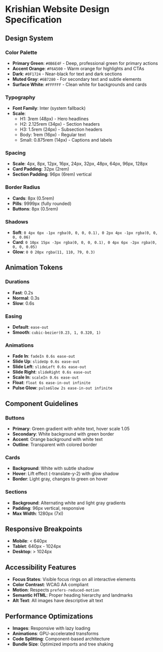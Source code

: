 # Krishian Website Design Specification

## Design System

### Color Palette
- **Primary Green**: `#0B6E4F` - Deep, professional green for primary actions
- **Accent Orange**: `#F6A500` - Warm orange for highlights and CTAs
- **Dark**: `#0F1724` - Near-black for text and dark sections
- **Muted Gray**: `#6B7280` - For secondary text and subtle elements
- **Surface White**: `#FFFFFF` - Clean white for backgrounds and cards

### Typography
- **Font Family**: Inter (system fallback)
- **Scale**:
  - H1: 3rem (48px) - Hero headlines
  - H2: 2.125rem (34px) - Section headers
  - H3: 1.5rem (24px) - Subsection headers
  - Body: 1rem (16px) - Regular text
  - Small: 0.875rem (14px) - Captions and labels

### Spacing
- **Scale**: 4px, 8px, 12px, 16px, 24px, 32px, 48px, 64px, 96px, 128px
- **Card Padding**: 32px (2rem)
- **Section Padding**: 96px (6rem) vertical

### Border Radius
- **Cards**: 8px (0.5rem)
- **Pills**: 9999px (fully rounded)
- **Buttons**: 8px (0.5rem)

### Shadows
- **Soft**: `0 4px 6px -1px rgba(0, 0, 0, 0.1), 0 2px 4px -1px rgba(0, 0, 0, 0.06)`
- **Card**: `0 10px 15px -3px rgba(0, 0, 0, 0.1), 0 4px 6px -2px rgba(0, 0, 0, 0.05)`
- **Glow**: `0 0 20px rgba(11, 110, 79, 0.3)`

## Animation Tokens

### Durations
- **Fast**: 0.2s
- **Normal**: 0.3s
- **Slow**: 0.6s

### Easing
- **Default**: `ease-out`
- **Smooth**: `cubic-bezier(0.23, 1, 0.320, 1)`

### Animations
- **Fade In**: `fadeIn 0.6s ease-out`
- **Slide Up**: `slideUp 0.6s ease-out`
- **Slide Left**: `slideLeft 0.6s ease-out`
- **Slide Right**: `slideRight 0.6s ease-out`
- **Scale In**: `scaleIn 0.6s ease-out`
- **Float**: `float 6s ease-in-out infinite`
- **Pulse Glow**: `pulseGlow 2s ease-in-out infinite`

## Component Guidelines

### Buttons
- **Primary**: Green gradient with white text, hover scale 1.05
- **Secondary**: White background with green border
- **Accent**: Orange background with white text
- **Outline**: Transparent with colored border

### Cards
- **Background**: White with subtle shadow
- **Hover**: Lift effect (-translate-y-2) with glow shadow
- **Border**: Light gray, changes to green on hover

### Sections
- **Background**: Alternating white and light gray gradients
- **Padding**: 96px vertical, responsive
- **Max Width**: 1280px (7xl)

## Responsive Breakpoints
- **Mobile**: < 640px
- **Tablet**: 640px - 1024px
- **Desktop**: > 1024px

## Accessibility Features
- **Focus States**: Visible focus rings on all interactive elements
- **Color Contrast**: WCAG AA compliant
- **Motion**: Respects `prefers-reduced-motion`
- **Semantic HTML**: Proper heading hierarchy and landmarks
- **Alt Text**: All images have descriptive alt text

## Performance Optimizations
- **Images**: Responsive with lazy loading
- **Animations**: GPU-accelerated transforms
- **Code Splitting**: Component-based architecture
- **Bundle Size**: Optimized imports and tree shaking

